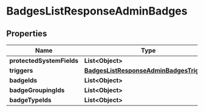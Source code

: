 

# BadgesListResponseAdminBadges


## Properties

| Name | Type | Description | Notes |
|------------ | ------------- | ------------- | -------------|
|**protectedSystemFields** | **List&lt;Object&gt;** |  |  |
|**triggers** | [**BadgesListResponseAdminBadgesTriggers**](BadgesListResponseAdminBadgesTriggers.md) |  |  |
|**badgeIds** | **List&lt;Object&gt;** |  |  |
|**badgeGroupingIds** | **List&lt;Object&gt;** |  |  |
|**badgeTypeIds** | **List&lt;Object&gt;** |  |  |



